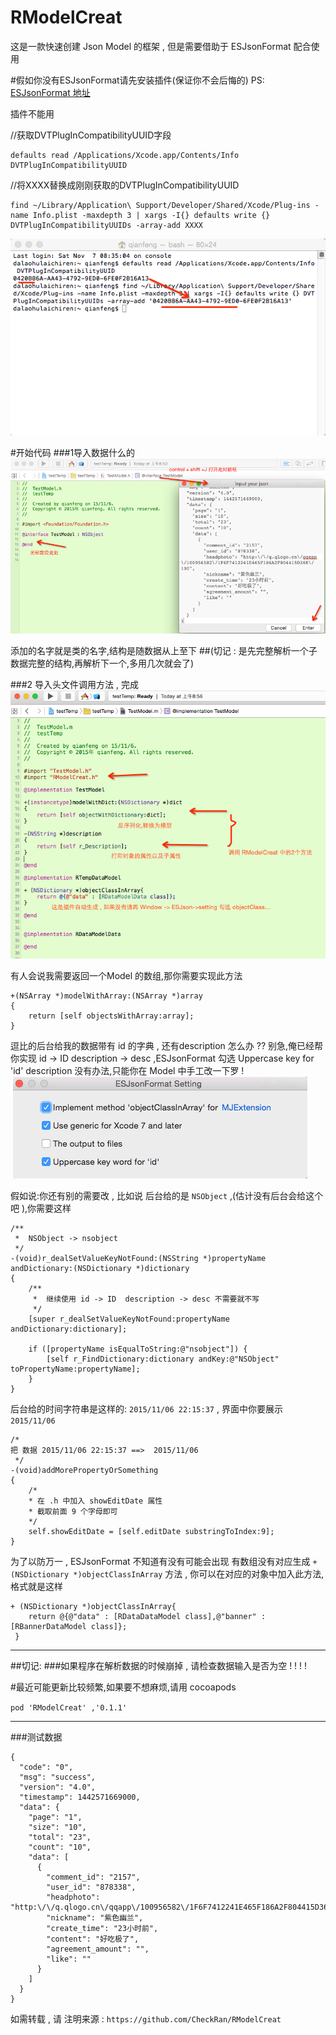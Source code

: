 # RModelCreat
 这是一款快速创建 Json Model 的框架 , 但是需要借助于 ESJsonFormat 配合使用
 
#假如你没有ESJsonFormat请先安装插件(保证你不会后悔的)
PS: [ESJsonFormat 地址](https://github.com/EnjoySR/ESJsonFormat-Xcode)

插件不能用 

//获取DVTPlugInCompatibilityUUID字段
```
defaults read /Applications/Xcode.app/Contents/Info DVTPlugInCompatibilityUUID 
```

//将XXXX替换成刚刚获取的DVTPlugInCompatibilityUUID 
```
find ~/Library/Application\ Support/Developer/Shared/Xcode/Plug-ins -name Info.plist -maxdepth 3 | xargs -I{} defaults write {} DVTPlugInCompatibilityUUIDs -array-add XXXX
```


![插件的注意点](https://github.com/CheckRan/RModelCreat/raw/master/ScreenShot/1.png)

#开始代码
###1导入数据什么的
![](https://github.com/CheckRan/RModelCreat/raw/master/ScreenShot/2.png)

添加的名字就是类的名字,结构是随数据从上至下
##(切记 : 是先完整解析一个子数据完整的结构,再解析下一个,多用几次就会了)

###2 导入头文件调用方法 , 完成
![好复杂啊,总算完成了](https://github.com/CheckRan/RModelCreat/raw/master/ScreenShot/3.png)


有人会说我需要返回一个Model 的数组,那你需要实现此方法

```
+(NSArray *)modelWithArray:(NSArray *)array
{
    return [self objectsWithArray:array];
}
```
逗比的后台给我的数据带有 id 的字典 , 还有description 怎么办 ?? 
别急,俺已经帮你实现 id -> ID   description -> desc 
,ESJsonFormat 勾选 Uppercase key for 'id'
description 没有办法,只能你在 Model 中手工改一下罗 !
![](https://github.com/CheckRan/RModelCreat/raw/master/ScreenShot/4.png)


假如说:你还有别的需要改 , 比如说 后台给的是 `NSObject` ,(估计没有后台会给这个吧 ),你需要这样

```
/**
 *  NSObject -> nsobject
 */
-(void)r_dealSetValueKeyNotFound:(NSString *)propertyName andDictionary:(NSDictionary *)dictionary
{
    /**
     *  继续使用 id -> ID  description -> desc 不需要就不写
     */
    [super r_dealSetValueKeyNotFound:propertyName andDictionary:dictionary];
    
    if ([propertyName isEqualToString:@"nsobject"]) {
        [self r_FindDictionary:dictionary andKey:@"NSObject" toPropertyName:propertyName];
    }
}
```
后台给的时间字符串是这样的:
`2015/11/06 22:15:37` , 界面中你要展示 `  2015/11/06`

```
/* 
把 数据 2015/11/06 22:15:37 ==>  2015/11/06
 */
-(void)addMorePropertyOrSomething
{
	/*
	* 在 .h 中加入 showEditDate 属性
	* 截取前面 9 个字母即可
	*/
	self.showEditDate = [self.editDate substringToIndex:9];
}
```

为了以防万一 , ESJsonFormat 不知道有没有可能会出现 有数组没有对应生成  `+ (NSDictionary *)objectClassInArray` 方法 , 你可以在对应的对象中加入此方法,格式就是这样

```
+ (NSDictionary *)objectClassInArray{
    return @{@"data" : [RDataDataModel class],@"banner" : [RBannerDataModel class]};
 }
```

---
##切记: 
###如果程序在解析数据的时候崩掉 , 请检查数据输入是否为空 ! ! ! !

#最近可能更新比较频繁,如果要不想麻烦,请用 cocoapods 

`
pod 'RModelCreat' ,'0.1.1'
`


---

###测试数据
```
{
  "code": "0",
  "msg": "success",
  "version": "4.0",
  "timestamp": 1442571669000,
  "data": {
    "page": "1",
    "size": "10",
    "total": "23",
    "count": "10",
    "data": [
      {
        "comment_id": "2157",
        "user_id": "878338",
        "headphoto": "http:\/\/q.qlogo.cn\/qqapp\/100956582\/1F6F7412241E465F186A2F804415D36E\/100",
        "nickname": "紫色幽兰",
        "create_time": "23小时前",
        "content": "好吃极了",
        "agreement_amount": "",
        "like": ""
      }  
    ]
  }
}
```
如需转载 , 请 注明来源 :
`
 https://github.com/CheckRan/RModelCreat
 `